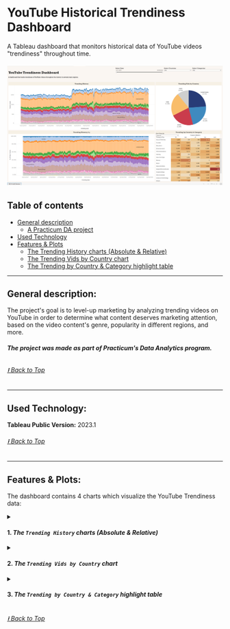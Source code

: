 # YouTube Historical Trendiness Dashboard

A Tableau dashboard that monitors historical data of YouTube videos "trendiness" throughout time.

###### ***![An image of the initial screen view of the Tableau dashboard](/images/Whole-DBoard_Upd.png)***

## Table of contents
- [General description](#general-description)<br>
    - [A Practicum DA project](#the-project-was-made-as-part-of-practicums-data-analytics-program)<br>
- [Used Technology](#used-technology)<br>
- [Features & Plots](#features--plots)
    - [The Trending History charts (Absolute & Relative)](#1-the-trending-history-charts-absolute--relative)
    - [The Trending Vids by Country chart](#2-the-trending-vids-by-country-chart)
    - [The Trending by Country & Category highlight table](#3-the-trending-by-country--category-highlight-table)


---
## **General description:**
The project's goal is to level-up marketing by analyzing trending videos on YouTube in order to determine what content deserves marketing attention, based on the video content's genre, popularity in different regions, and more.

###### ***The project was made as part of Practicum's Data Analytics program.***


###### [⭱ Back to Top](#youtube-historical-trendiness-dashboard)

---
## Used Technology:
**Tableau Public Version:** 2023.1 <br>

###### [⭱ Back to Top](#youtube-historical-trendiness-dashboard)

---
## Features & Plots:
The dashboard contains 4 charts which visualize the YouTube Trendiness data:
<details>
    <summary><h4>1. <i>The <code>Trending History</code> charts (Absolute & Relative)</i></h4></summary>
    <div style="padding-top: 10;">
        <code>Trending History</code> & <code>Trending History (%)</code> are both stacked-area charts which represent the historical change in trendiness of YouTube videos from various categories throughout time.<br>
        <i>However</i>, the latter shows the data as relative values, i.e. each genre's controlled percentage out of the total amount of videos published in YouTube on each day during the recorded timespan.<br>
        <b><i>Optionable Filters:</i></b> Date, Selected countries, Selected categories.<br><br>
        <img src='/images/Historical-Trendines-Charts.png' alt='Screenshot of both the `Trending History` charts'>
</details>

<details>
    <summary><h4>2. <i>The <code>Trending Vids by Country</code> chart</i></h4></summary>
    <div style="padding-top: 10;">
        <code>Trending Vids by Country</code> is a pie chart which displays the shares of the different regions' published videos to YouTube.<br>
        <b><i>Optionable Filters:</i></b> Date, Selected countries, Selected categories.<br><br>
        <img src='/images/Pie-Chart_Vids-By-Country.png' alt='Screenshot of the `Trending Vids by Country` pie chart' width=500 height=479.4 align='center'>
</details>

<details>
    <summary><h4>3. <i>The <code>Trending by Country & Category</code> highlight table</i></h4></summary>
    <div style="padding-top: 10;">
        <code>Trending by Country & Category</code> is a highlight table visualization which displays the shares of the different regions' published videos from the total videos a specific genre has in YouTube.<br>
        By default it displays the absolute numbers, yet you can use the <code><i>Show Values As</i></code> filter to toggle into relative values presented as floats.<br>
        <b><i>Optionable Filters:</i></b> Date, Selected countries, Selected categories, Show Values As (Absolute/Relative).<br><br>
        <img src='/images/HLTable_Trending-by-Country%26Category.png' alt='Screenshot of the `Trending Vids by Country` pie chart' width=629 height=418.5 align='center'>
</details>
    
###### [⭱ Back to Top](#youtube-historical-trendiness-dashboard)
